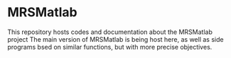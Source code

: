 # MRSMatlab
This repository hosts codes and documentation about the MRSMatlab project
The main version of MRSMatlab is being host here, as well as side programs bsed on similar functions, but with more precise objectives.
